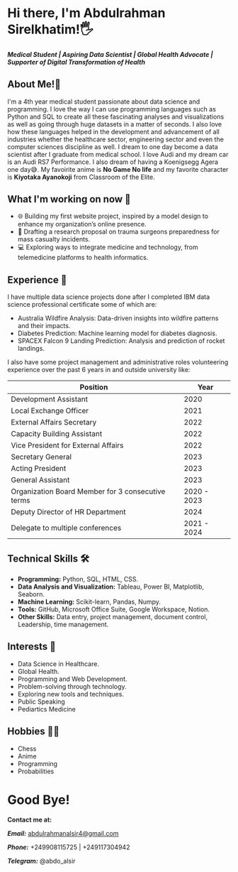 # Hi there, I'm Abdulrahman Sirelkhatim!🖐

#### *Medical Student | Aspiring Data Scientist | Global Health Advocate | Supporter of Digital Transformation of Health*

## About Me!👦
I'm a 4th year medical student passionate about data science and programming. I love the way I can use programming languages such as Python and SQL to create all these fascinating analyses and visualizations as well as going through huge datasets in a matter of seconds. 
I also love how these languages helped in the development and advancement of all industries whether the healthcare sector, engineering sector and even the computer sciences discipline as well. I dream to one day become a data scientist after I graduate from medical school. 
I love Audi and my dream car is an Audi RS7 Performance. I also dream of having a Koenigsegg Agera one day😅. My favoirite anime is **No Game No life** and my favorite character is **Kiyotaka Ayanokoji** from Classroom of the Elite.

## What I'm working on now 🎯

- 🌐 Building my first website project, inspired by a model design to enhance my organization’s online presence.
- 📝 Drafting a research proposal on trauma surgeons preparedness for mass casualty incidents.
- 💻 Exploring ways to integrate medicine and technology, from telemedicine platforms to health informatics.

## Experience 💼

I have multiple data science projects done after I completed IBM data science professional certificate some of which are:
- Australia Wildfire Analysis: Data-driven insights into wildfire patterns and their impacts.
- Diabetes Prediction: Machine learning model for diabetes diagnosis.
- SPACEX Falcon 9 Landing Prediction: Analysis and prediction of rocket landings.

I also have some project management and administrative roles volunteering experience over the past 6 years in and outside university like:

| Position                                          | Year        | 
|---------------------------------------------------|-------------|
| Development Assistant                             | 2020        |
| Local Exchange Officer                            | 2021        |
| External Affairs Secretary                        | 2022        |
| Capacity Building Assistant                       | 2022        |
| Vice President for External Affairs               | 2022        |
| Secretary General                                 | 2023        |
| Acting President                                  | 2023        |
| General Assistant                                 | 2023        |
| Organization Board Member for 3 consecutive terms | 2020 - 2023 |
| Deputy Director of HR Department                  | 2024        |
| Delegate to multiple conferences                  | 2021 - 2024 |

## Technical Skills 🛠

- **Programming:** Python, SQL, HTML, CSS.
- **Data Analysis and Visualization:** Tableau, Power BI, Matplotlib, Seaborn.
- **Machine Learning:** Scikit-learn, Pandas, Numpy.
- **Tools:** GitHub, Microsoft Office Suite, Google Workspace, Notion.
- **Other Skills:** Data entry, project management, document control, Leadership, time management.

## Interests 🚀

- Data Science in Healthcare.
- Global Health.
- Programming and Web Development.
- Problem-solving through technology.
- Exploring new tools and techniques.
- Public Speaking
- Pediartics Medicine

## Hobbies 👨‍🔧

- Chess
- Anime 
- Programming
- Probabilities


# Good Bye!

**Contact me at:**

***Email:*** abdulrahmanalsir4@gmail.com

***Phone:*** +249908115725 | +249117304942

***Telegram:*** @abdo_alsir

